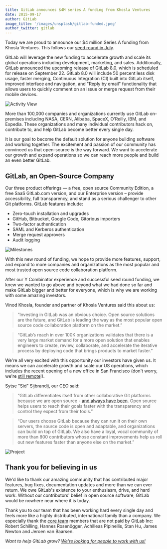 ```yaml
---
title: GitLab announces $4M series A funding from Khosla Ventures
date: 2015-09-17
author: GitLab
image_title: '/images/unsplash/gitlab-funded.jpeg'
author_twitter: gitlab
---
```


Today we are proud to announce our $4 million Series A funding from Khosla Ventures.
This follows our [seed round in July](https://about.gitlab.com/2015/07/09/1.5M-raised-in-seed-funding-for-gitlab-to-accelerate-growth-and-expand-operations/).

GitLab will leverage the new funding to accelerate growth and scale its global
operations including development, marketing, and sales. Additionally, GitLab
announced the upcoming release of GitLab 8.0, which is scheduled for release on
September 22.  GitLab 8.0 will include 50 percent less disk usage, faster
merging, Continuous Integration (CI) built into GitLab itself, improved
interface and navigation, and "Reply by email" functionality that allows users
to quickly comment on an issue or merge request from their mobile devices.

![Activity View](/images/screenshots_8.0/activity_view.png)

More than 100,000 companies and organizations currently use GitLab on-premises
including NASA, CERN, Alibaba, SpaceX, O’Reilly, IBM, and Expedia. These
organizations and many individual contributors hack on, contribute to, and help
GitLab become better every single day.

It is our goal to become the default solution for anyone building software and
working together. The excitement and passion of our community has convinced us
that open-source is the way forward. We want to accelerate our growth and expand
operations so we can reach more people and build an even better GitLab.

<!--more-->

## GitLab, an Open-Source Company

Our three product offerings — a free, open source Community Edition, a free SaaS
GitLab.com version, and our Enterprise version – provide accessibility, full
transparency, and stand as a serious challenger to other Git platforms. GitLab
features include:

  - Zero-touch installation and upgrades
  - GitHub, Bitbucket, Google Code, Gitorious importers
  - Two-factor authentication
  - SAML and Kerberos authentication
  - Merge request approvers
  - Audit logging

![Milestones](/images/screenshots_8.0/milestones.png)

With this new round of funding, we hope to provide more features, support, and expand to more companies and
organizations as the most popular and most trusted open source code collaboration platform.

After our Y Combinator experience and successful seed round funding, we knew we wanted to go above and beyond what we
had done so far and make GitLab bigger and better for everyone, which is why we are working
with some amazing investors.

Vinod Khosla, founder and partner of Khosla Ventures said this about us:

> “Investing in GitLab was an obvious choice. Open source solutions are the future,
and GitLab is leading the way as the most popular open source code collaboration platform
on the market.”

> “GitLab’s reach in over 100K organizations validates that there is a very large market
demand for a more open solution that enables engineers to create, review, collaborate, and
accelerate the iterative process by deploying code that brings products to market faster.”

We're all very excited with this opportunity our investors have given us.
It means we can accelerate growth and scale our US operations, which
includes the recent opening of a new office in San Francisco (don't worry,
we're [still remote](https://about.gitlab.com/2015/04/08/the-remote-manifesto/)!).

Sytse "Sid" Sijbrandij, our CEO said:

> “GitLab differentiates itself from other collaborative Git platforms because
> we are open source - [and always have been](https://about.gitlab.com/2014/10/08/letter-from-shareholders/).
> Open source helps users to reach their goals faster with the transparency and
> control they expect from their tools.”

> “Our users choose GitLab because they can run it on their own servers, the
> source code is open and adaptable, and organizations can build on top of
> GitLab. We also have a loyal, vocal community of more than 800 contributors
> whose constant improvements help us roll out new features faster than anyone
> else on the market.”

![Project](/images/screenshots_8.0/project.png)

## Thank you for believing in us

We'd like to thank our amazing community that has contributed major features,
bug fixes, documentation updates and more than we can ever return. We owe
GitLab's existence to your enthusiasm, drive, and hard work. Without our contributors'
belief in open source software, GitLab would be nowhere near where it is today.

Thank you to our team that has been working hard every single day and feels more
like a highly distributed, international family than a company.  We especially
thank the [core team](https://about.gitlab.com/core-team) members that are not paid
by GitLab Inc: Robert Schilling, Hannes Rosenögger, Achilleas Pipinellis, Stan
Hu, James Newton and Jeroen van Baarsen.

_Want to help GitLab grow? [We're looking for people to work with us!](https://about.gitlab.com/jobs)_